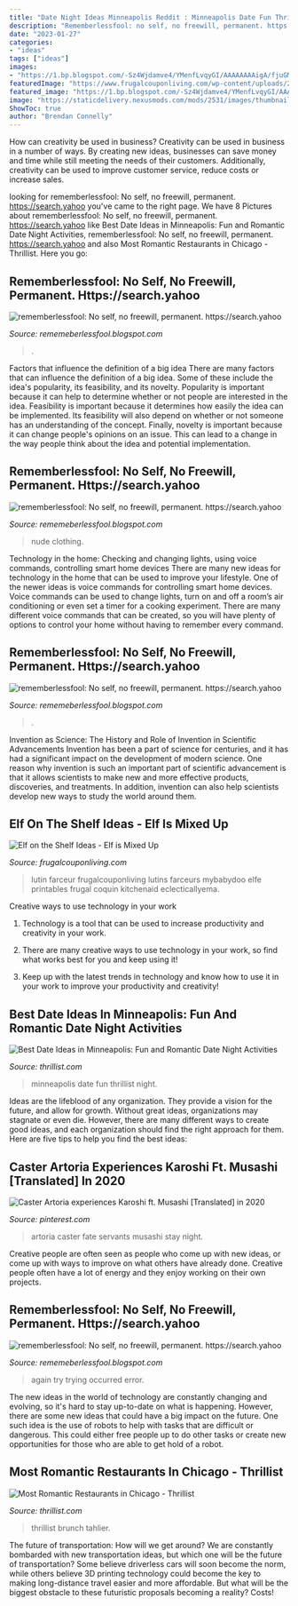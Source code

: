 ```yaml
---
title: "Date Night Ideas Minneapolis Reddit : Minneapolis Date Fun Thrillist Night"
description: "Rememberlessfool: no self, no freewill, permanent. https://search.yahoo"
date: "2023-01-27"
categories:
- "ideas"
tags: ["ideas"]
images:
- "https://1.bp.blogspot.com/-Sz4Wjdamve4/YMenfLvqyGI/AAAAAAAAigA/fjuGMuKXE2o301hE83EuDto-Yosz-agEACLcBGAsYHQ/s320/15726345430935535616_20210608202233_1.png"
featuredImage: "https://www.frugalcouponliving.com/wp-content/uploads/2014/11/elf-on-the-shelf-ideas-mixer-frugal-coupon-living.jpg"
featured_image: "https://1.bp.blogspot.com/-Sz4Wjdamve4/YMenfLvqyGI/AAAAAAAAigA/fjuGMuKXE2o301hE83EuDto-Yosz-agEACLcBGAsYHQ/s320/15726345430935535616_20210608202233_1.png"
image: "https://staticdelivery.nexusmods.com/mods/2531/images/thumbnails/325/325-1539420900-1768265772.jpeg"
ShowToc: true
author: "Brendan Connelly"
---
```



How can creativity be used in business?
Creativity can be used in business in a number of ways. By creating new ideas, businesses can save money and time while still meeting the needs of their customers. Additionally, creativity can be used to improve customer service, reduce costs or increase sales.

	

		
looking for rememberlessfool: No self, no freewill, permanent. https://search.yahoo you've came to the right page. We have 8 Pictures about rememberlessfool: No self, no freewill, permanent. https://search.yahoo like Best Date Ideas in Minneapolis: Fun and Romantic Date Night Activities, rememberlessfool: No self, no freewill, permanent. https://search.yahoo and also Most Romantic Restaurants in Chicago - Thrillist. Here you go:
		
    
## Rememberlessfool: No Self, No Freewill, Permanent. Https://search.yahoo

<img loading=lazy src="https://1.bp.blogspot.com/-TcIclgHvSYc/XkB9zCDflWI/AAAAAAAAcig/Ais7eFfqzxQJ4UXKemLWFmIpb-OYLbvnwCLcBGAsYHQ/s1600/Untitled417.png" onerror="this.onerror=null;this.src='https://tse2.mm.bing.net/th?id=OIP.I5d3MyXTMCW1z6DbfkiBMgHaEK&amp;pid=15.1';" alt="rememberlessfool: No self, no freewill, permanent. https://search.yahoo">

_Source: rememeberlessfool.blogspot.com_

>. 

	

Factors that influence the definition of a big idea
There are many factors that can influence the definition of a big idea. Some of these include the idea's popularity, its feasibility, and its novelty. Popularity is important because it can help to determine whether or not people are interested in the idea. Feasibility is important because it determines how easily the idea can be implemented. Its feasibility will also depend on whether or not someone has an understanding of the concept. Finally, novelty is important because it can change people's opinions on an issue. This can lead to a change in the way people think about the idea and potential implementation.

    
## Rememberlessfool: No Self, No Freewill, Permanent. Https://search.yahoo

<img loading=lazy src="https://staticdelivery.nexusmods.com/mods/2531/images/thumbnails/325/325-1539420900-1768265772.jpeg" onerror="this.onerror=null;this.src='https://tse1.mm.bing.net/th?id=OIP.YH_WODHr3_eruJ9DkdYI8QAAAA&amp;pid=15.1';" alt="rememberlessfool: No self, no freewill, permanent. https://search.yahoo">

_Source: rememeberlessfool.blogspot.com_

>nude clothing. 

	

Technology in the home: Checking and changing lights, using voice commands, controlling smart home devices
There are many new ideas for technology in the home that can be used to improve your lifestyle. One of the newer ideas is voice commands for controlling smart home devices. Voice commands can be used to change lights, turn on and off a room’s air conditioning or even set a timer for a cooking experiment. There are many different voice commands that can be created, so you will have plenty of options to control your home without having to remember every command.

    
## Rememberlessfool: No Self, No Freewill, Permanent. Https://search.yahoo

<img loading=lazy src="https://1.bp.blogspot.com/-Sz4Wjdamve4/YMenfLvqyGI/AAAAAAAAigA/fjuGMuKXE2o301hE83EuDto-Yosz-agEACLcBGAsYHQ/s320/15726345430935535616_20210608202233_1.png" onerror="this.onerror=null;this.src='https://tse1.mm.bing.net/th?id=OIP._lPZ32Djzs8bCcxVGQXcWQAAAA&amp;pid=15.1';" alt="rememberlessfool: No self, no freewill, permanent. https://search.yahoo">

_Source: rememeberlessfool.blogspot.com_

>. 

	

Invention as Science: The History and Role of Invention in Scientific Advancements
Invention has been a part of science for centuries, and it has had a significant impact on the development of modern science. One reason why invention is such an important part of scientific advancement is that it allows scientists to make new and more effective products, discoveries, and treatments. In addition, invention can also help scientists develop new ways to study the world around them.

    
## Elf On The Shelf Ideas - Elf Is Mixed Up

<img loading=lazy src="https://www.frugalcouponliving.com/wp-content/uploads/2014/11/elf-on-the-shelf-ideas-mixer-frugal-coupon-living.jpg" onerror="this.onerror=null;this.src='https://tse3.mm.bing.net/th?id=OIP.0Mme6yxn0eVbZH59CxIGdwHaLH&amp;pid=15.1';" alt="Elf on the Shelf Ideas - Elf is Mixed Up">

_Source: frugalcouponliving.com_

>lutin farceur frugalcouponliving lutins farceurs mybabydoo elfe printables frugal coquin kitchenaid eclecticallyema. 

	

Creative ways to use technology in your work
1. Technology is a tool that can be used to increase productivity and creativity in your work.
2. There are many creative ways to use technology in your work, so find what works best for you and keep using it!

3. Keep up with the latest trends in technology and know how to use it in your work to improve your productivity and creativity!

    
## Best Date Ideas In Minneapolis: Fun And Romantic Date Night Activities

<img loading=lazy src="https://assets3.thrillist.com/v1/image/2848040/size/tmg-facebook_social.jpg" onerror="this.onerror=null;this.src='https://tse3.mm.bing.net/th?id=OIP.EL8shSxWvrD1zKAo6j-zKQHaD4&amp;pid=15.1';" alt="Best Date Ideas in Minneapolis: Fun and Romantic Date Night Activities">

_Source: thrillist.com_

>minneapolis date fun thrillist night. 

	

Ideas are the lifeblood of any organization. They provide a vision for the future, and allow for growth. Without great ideas, organizations may stagnate or even die. However, there are many different ways to create good ideas, and each organization should find the right approach for them. Here are five tips to help you find the best ideas:

    
## Caster Artoria Experiences Karoshi Ft. Musashi [Translated] In 2020

<img loading=lazy src="https://i.pinimg.com/736x/48/66/41/486641e395b518d0d5d686daefb65d5c.jpg" onerror="this.onerror=null;this.src='https://tse1.mm.bing.net/th?id=OIP.1MLRczbiEBIupxA0oLpCWQHaFP&amp;pid=15.1';" alt="Caster Artoria experiences Karoshi ft. Musashi [Translated] in 2020">

_Source: pinterest.com_

>artoria caster fate servants musashi stay night. 

	

Creative people are often seen as people who come up with new ideas, or come up with ways to improve on what others have already done. Creative people often have a lot of energy and they enjoy working on their own projects.

    
## Rememberlessfool: No Self, No Freewill, Permanent. Https://search.yahoo

<img loading=lazy src="https://1.bp.blogspot.com/-Iax8Qpnfe14/XlG4pxVMidI/AAAAAAAAdcg/-55dSgv4X0c3_KdSXq5cvuQCW2ZRlxfKwCLcBGAsYHQ/s1600/Untitled720.png" onerror="this.onerror=null;this.src='https://tse2.mm.bing.net/th?id=OIP.7sdotvirS4ftrbbMuRZfcAHaEK&amp;pid=15.1';" alt="rememberlessfool: No self, no freewill, permanent. https://search.yahoo">

_Source: rememeberlessfool.blogspot.com_

>again try trying occurred error. 

	

The new ideas in the world of technology are constantly changing and evolving, so it's hard to stay up-to-date on what is happening. However, there are some new ideas that could have a big impact on the future. One such idea is the use of robots to help with tasks that are difficult or dangerous. This could either free people up to do other tasks or create new opportunities for those who are able to get hold of a robot.

    
## Most Romantic Restaurants In Chicago - Thrillist

<img loading=lazy src="http://assets3.thrillist.com/v1/image/1759343/size/gn-gift_guide_variable_c.jpg" onerror="this.onerror=null;this.src='https://tse4.mm.bing.net/th?id=OIP.NUdkzaf2aQP6X_64RAH7PgHaFJ&amp;pid=15.1';" alt="Most Romantic Restaurants in Chicago - Thrillist">

_Source: thrillist.com_

>thrillist brunch tahlier. 

	

The future of transportation: How will we get around?
We are constantly bombarded with new transportation ideas, but which one will be the future of transportation? Some believe driverless cars will soon become the norm, while others believe 3D printing technology could become the key to making long-distance travel easier and more affordable. But what will be the biggest obstacle to these futuristic proposals becoming a reality? Costs!


